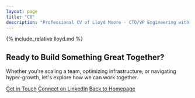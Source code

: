 ```yaml
---
layout: page
title: "CV"
description: "Professional CV of Lloyd Moore - CTO/VP Engineering with experience scaling teams from 10 to 187, achieving $3.25B valuation, and reducing cloud costs by 70%."
---
```


<link rel="stylesheet" href="{{ '/assets/css/resume.css' | relative_url }}">

{% include_relative lloyd.md %}

<section class="cv-cta-section">
  <div class="cv-cta-container">
    <h2>Ready to Build Something Great Together?</h2>
    <p>Whether you're scaling a team, optimizing infrastructure, or navigating hyper-growth, let's explore how we can work together.</p>
    <div class="cv-cta-buttons">
      <a href="mailto:lloyd@lloydmoore.com" class="btn btn-primary">Get in Touch</a>
      <a href="https://www.linkedin.com/in/moorelloyd" class="btn btn-secondary">Connect on LinkedIn</a>
      <a href="/" class="btn btn-outline">Back to Homepage</a>
    </div>
  </div>
</section>
